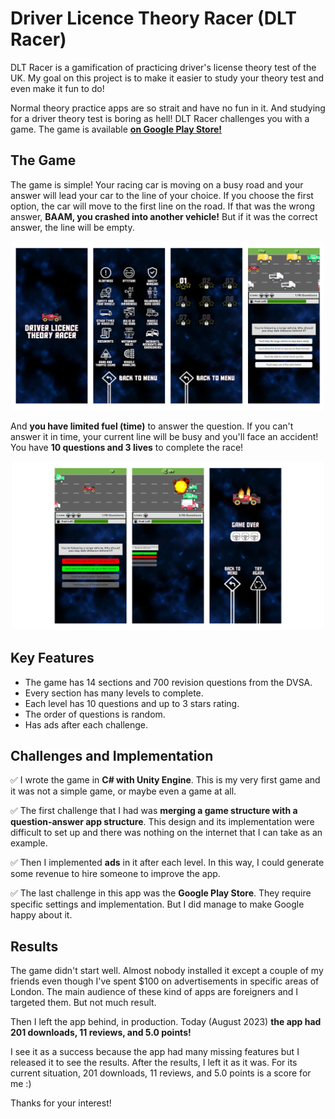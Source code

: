 # Driver Licence Theory Racer (DLT Racer)
DLT Racer is a gamification of practicing driver's license theory test of the UK. My goal on this project is to make it easier to study your theory test and even make it fun to do!

Normal theory practice apps are so strait and have no fun in it. And studying for a driver theory test is boring as hell! DLT Racer challenges you with a game. The game is available **[on Google Play Store!](https://play.google.com/store/apps/details?id=com.BabaApp.DLTRacer)**

## The Game
The game is simple! Your racing car is moving on a busy road and your answer will lead your car to the line of your choice. If you choose the first option, the car will move to the first line on the road. If that was the wrong answer, **BAAM, you crashed into another vehicle!** But if it was the correct answer, the line will be empty. 
<p align = "center">
<img src="/DLTR_0.png" alt="drawing" width="500"/>

And **you have limited fuel (time)** to answer the question. If you can't answer it in time, your current line will be busy and you'll face an accident! You have **10 questions and 3 lives** to complete the race!
<p align = "center">
<img src="/DLTR_1.png" alt="drawing" width="500"/>

## Key Features
- The game has 14 sections and  700 revision questions from the DVSA.
- Every section has many levels to complete.
- Each level has 10 questions and up to 3 stars rating.
- The order of questions is random.
- Has ads after each challenge.
## Challenges and Implementation
✅ I wrote the game in **C# with Unity Engine**. This is my very first game and it was not a simple game, or maybe even a game at all.

✅ The first challenge that I had was **merging a game structure with a question-answer app structure**. This design and its implementation were difficult to set up and there was nothing on the internet that I can take as an example.

✅ Then I implemented **ads** in it after each level. In this way, I could generate some revenue to hire someone to improve the app.

✅ The last challenge in this app was the **Google Play Store**. They require specific settings and implementation. But I did manage to make Google happy about it.
## Results
The game didn't start well. Almost nobody installed it except a couple of my friends even though I've spent $100 on advertisements in specific areas of London. The main audience of these kind of apps are foreigners and I targeted them. But not much result.

Then I left the app behind, in production. Today (August 2023) **the app had 201 downloads, 11 reviews, and 5.0 points!**

I see it as a success because the app had many missing features but I released it to see the results. After the results, I left it as it was. For its current situation, 201 downloads, 11 reviews, and 5.0 points is a score for me :)

Thanks for your interest!
